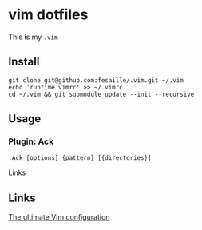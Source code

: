 # vim dotfiles

This is my `.vim` 

## Install

```
git clone git@github.com:fesaille/.vim.git ~/.vim
echo 'runtime vimrc' >> ~/.vimrc
cd ~/.vim && git submodule update --init --recursive
```

## Usage

### Plugin: Ack

```
:Ack [options] {pattern} [{directories}]
```

Links

## Links

[The ultimate Vim configuration]()
